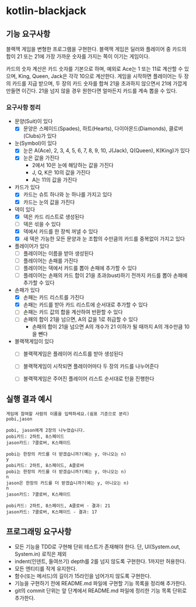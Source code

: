 # kotlin-blackjack

## 기능 요구사항

블랙잭 게임을 변형한 프로그램을 구현한다. 블랙잭 게임은 딜러와 플레이어 중 카드의 합이 21 또는 21에 가장 가까운 숫자를 가지는 쪽이 이기는 게임이다.

카드의 숫자 계산은 카드 숫자를 기본으로 하며, 예외로 Ace는 1 또는 11로 계산할 수 있으며, King, Queen, Jack은 각각 10으로 계산한다.
게임을 시작하면 플레이어는 두 장의 카드를 지급 받으며, 두 장의 카드 숫자를 합쳐 21을 초과하지 않으면서 21에 가깝게 만들면 이긴다. 21을 넘지 않을 경우 원한다면 얼마든지 카드를 계속 뽑을 수 있다.

### 요구사항 정리

- 문양(Suit)이 있다
  - [x] 문양은 스페이드(Spades), 하트(Hearts), 다이아몬드(Diamonds), 클로버(Clubs)가 있다
- 눈(Symbol)이 있다
  - [x] 눈은 A(Ace), 2, 3, 4, 5, 6, 7, 8, 9, 10, J(Jack), Q(Queen), K(King)가 있다
  - [x] 눈은 값을 가진다
    - 2에서 10은 눈에 해당하는 값을 가진다
    - J, Q, K은 10의 값을 가진다
    - A는 11의 값을 가진다
- 카드가 있다
  - [x] 카드는 슈트 하나와 눈 하나를 가지고 있다
  - [x] 카드는 눈의 값을 가진다
- 덱이 있다
  - [x] 덱은 카드 리스트로 생성된다
  - [ ] 덱은 섞을 수 있다
  - [x] 덱에서 카드를 한 장씩 꺼낼 수 있다
  - [x] 새 덱은 가능한 모든 문양과 눈 조합의 수만큼의 카드를 중복없이 가지고 있다
- 플레이어가 있다
  - [ ] 플레이어는 이름을 받아 생성된다
  - [ ] 플레이어는 손패를 가진다
  - [ ] 플레이어는 덱에서 카드를 뽑아 손패에 추가할 수 있다
  - [ ] 플레이어는 손패의 카드 합이 21을 초과(bust)하기 전까지 카드를 뽑아 손패에 추가할 수 있다
- 손패가 있다
  - [x] 손패는 카드 리스트를 가진다
  - [x] 손패는 카드를 받아 카드 리스트에 순서대로 추가할 수 있다
  - [ ] 손패는 카드 값의 합을 계산하여 반환할 수 있다
  - [ ] 손패의 합이 21을 넘으면, A의 값을 1로 취급할 수 있다
    - 손패의 합이 21을 넘으면 A의 개수가 21 이하가 될 때까지 A의 개수만큼 10을 뺀다
- 블랙잭게임이 있다
  - [ ] 블랙잭게임은 플레이어 리스트를 받아 생성된다
  - [ ] 블랙잭게임이 시작되면 플레이어마다 두 장의 카드를 나누어준다
  - [ ] 블랙잭게임은 주어진 플레이어 리스트 순서대로 턴을 진행한다


## 실행 결과 예시

```text
게임에 참여할 사람의 이름을 입력하세요.(쉼표 기준으로 분리)
pobi,jason

pobi, jason에게 2장의 나누었습니다.
pobi카드: 2하트, 8스페이드
jason카드: 7클로버, K스페이드

pobi는 한장의 카드를 더 받겠습니까?(예는 y, 아니오는 n)
y
pobi카드: 2하트, 8스페이드, A클로버
pobi는 한장의 카드를 더 받겠습니까?(예는 y, 아니오는 n)
n
jason은 한장의 카드를 더 받겠습니까?(예는 y, 아니오는 n)
n
jason카드: 7클로버, K스페이드

pobi카드: 2하트, 8스페이드, A클로버 - 결과: 21
jason카드: 7클로버, K스페이드 - 결과: 17

```

## 프로그래밍 요구사항

- 모든 기능을 TDD로 구현해 단위 테스트가 존재해야 한다. 단, UI(System.out, System.in) 로직은 제외
- indent(인덴트, 들여쓰기) depth를 2를 넘지 않도록 구현한다. 1까지만 허용한다.
- 모든 엔티티를 작게 유지한다.
- 함수(또는 메서드)의 길이가 15라인을 넘어가지 않도록 구현한다.
- 기능을 구현하기 전에 README.md 파일에 구현할 기능 목록을 정리해 추가한다.
- git의 commit 단위는 앞 단계에서 README.md 파일에 정리한 기능 목록 단위로 추가한다.
